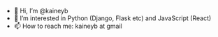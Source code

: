 - 👋 Hi, I’m @kaineyb
- 👀 I’m interested in Python (Django, Flask etc) and JavaScript (React)
- 📫 How to reach me: kaineyb at gmail

<!---
kaineyb/kaineyb is a ✨ special ✨ repository because its `README.md` (this file) appears on your GitHub profile.
You can click the Preview link to take a look at your changes.
--->
